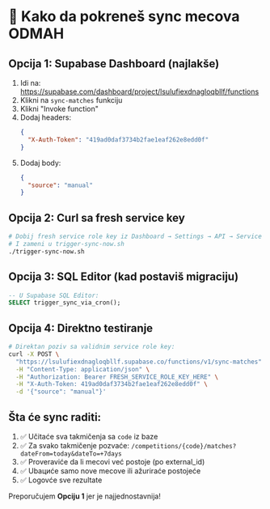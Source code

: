 # 🚀 Kako da pokreneš sync mecova ODMAH

## Opcija 1: Supabase Dashboard (najlakše)
1. Idi na: https://supabase.com/dashboard/project/lsulufiexdnagloqbllf/functions
2. Klikni na `sync-matches` funkciju
3. Klikni "Invoke function"
4. Dodaj headers:
   ```json
   {
     "X-Auth-Token": "419ad0daf3734b2fae1eaf262e8edd0f"
   }
   ```
5. Dodaj body:
   ```json
   {
     "source": "manual"
   }
   ```

## Opcija 2: Curl sa fresh service key
```bash
# Dobij fresh service role key iz Dashboard → Settings → API → Service role secret
# I zameni u trigger-sync-now.sh
./trigger-sync-now.sh
```

## Opcija 3: SQL Editor (kad postaviš migraciju)
```sql
-- U Supabase SQL Editor:
SELECT trigger_sync_via_cron();
```

## Opcija 4: Direktno testiranje
```bash
# Direktan poziv sa validnim service role key:
curl -X POST \
  "https://lsulufiexdnagloqbllf.supabase.co/functions/v1/sync-matches" \
  -H "Content-Type: application/json" \
  -H "Authorization: Bearer FRESH_SERVICE_ROLE_KEY_HERE" \
  -H "X-Auth-Token: 419ad0daf3734b2fae1eaf262e8edd0f" \
  -d '{"source": "manual"}'
```

## Šta će sync raditi:
1. ✅ Učitaće sva takmičenja sa `code` iz baze
2. ✅ Za svako takmičenje pozvaće: `/competitions/{code}/matches?dateFrom=today&dateTo=+7days`
3. ✅ Proveraviće da li mecovi već postoje (po external_id)
4. ✅ Ubациće samo nove mecove ili ažuriraće postojeće
5. ✅ Logovće sve rezultate

Preporučujem **Opciju 1** jer je najjednostavnija!